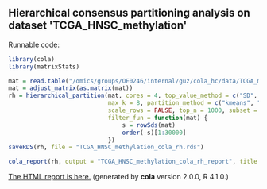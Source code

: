 
## Hierarchical consensus partitioning analysis on dataset 'TCGA_HNSC_methylation'

Runnable code:

```r
library(cola)
library(matrixStats)

mat = read.table("/omics/groups/OE0246/internal/guz/cola_hc/data/TCGA_methylation/data/TCGA.HNSC.sampleMap__HumanMethylation450.gz", header = TRUE, row.names = 1)
mat = adjust_matrix(as.matrix(mat))
rh = hierarchical_partition(mat, cores = 4, top_value_method = c("SD", "ATC"),
                            max_k = 8, partition_method = c("kmeans", "skmeans"),
                            scale_rows = FALSE, top_n = 1000, subset = 500, group_diff = 0.25, min_n_signatures = 1000,
                            filter_fun = function(mat) {
                                s = rowSds(mat)
                                order(-s)[1:30000]
                            })
saveRDS(rh, file = "TCGA_HNSC_methylation_cola_rh.rds")

cola_report(rh, output = "TCGA_HNSC_methylation_cola_rh_report", title = "cola Report for Hierarchical Partitioning - 'TCGA_HNSC_methylation'")
```

[The HTML report is here.](https://cola-rh.github.io/TCGA_HNSC_methylation/TCGA_HNSC_methylation_cola_rh_report/cola_hc.html) (generated by __cola__ version 2.0.0, R 4.1.0.)

